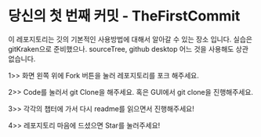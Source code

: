# 당신의 첫 번째 커밋 - TheFirstCommit

이 레포지토리는 깃의 기본적인 사용방법에 대해서 알아갈 수 있는 장소 입니다. 실습은 gitKraken으로 준비했으나. sourceTree, github desktop 어느 것을 사용해도 상관 없습니다.

1>> 화면 왼쪽 위에 Fork 버튼을 눌러 레포지토리를 포크 해주세요.

2>> Code를 눌러서 git Clone을 해주세요. 혹은 GUI에서 git clone을 진행해주세요.

3>> 각각의 챕터에 가서 다시 readme를 읽으면서 진행해주세요!

4>> 레포지토리 마음에 드셨으면 Star를 눌러주세요!
